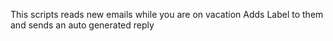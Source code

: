 This scripts reads new emails while you are on vacation
Adds Label to them
and sends an auto generated reply 
